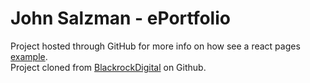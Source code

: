 # John Salzman - ePortfolio

Project hosted through GitHub for more info on how see a react pages [example](https://github.com/gitname/react-gh-pages).<br />
Project cloned from [BlackrockDigital](https://github.com/BlackrockDigital/startbootstrap-resume) on Github.
